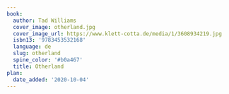 ```yaml
---
book:
  author: Tad Williams
  cover_image: otherland.jpg
  cover_image_url: https://www.klett-cotta.de/media/1/3608934219.jpg
  isbn13: '9783453532168'
  language: de
  slug: otherland
  spine_color: '#b0a467'
  title: Otherland
plan:
  date_added: '2020-10-04'
---
```

